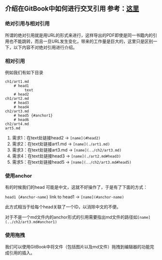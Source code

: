 ## 介绍在GitBook中如何进行交叉引用 参考：[这里](https://seadude.gitbooks.io/learn-gitbook/content/)

### 绝对引用与相对引用
所谓的绝对引用就是用URL的形式来进行，这样导出的PDF即使是同一书籍内的引用也不能跳转，而且一旦URL发生变化，带来的工作量是巨大的，这里只是区别一下，以下内容不对绝对引用进行介绍。

### 相对引用
例如我们有如下目录

``` 
ch1/art1.md
    # head1 
         text
    # head2
ch1/art2.md
    # head3
    # head4
ch2/art3.md
    # head5 {#anchor1}
    # head6
ch2/art4.md
art5.md
```

1. 需求1：在text处链接head2 -> `[name](#head2)`
2. 需求2：在text处链接art1.md -> `[name](./art1.md)`
3. 需求3：在text处链接art3.md -> `[name](../ch2/art3.md)`
4. 需求4：在text处链接head3 -> `[name](./art2.md#head3)`
5. 需求5：在text处链接head5 -> `[name](../ch2/art3.md#head5)`

### 使用anchor

有的时候我们的head 可能是中文，这就不好操作了，于是有了下面的方式：

`head1 {#anchor-name}` link to head1 -> `[name](#anchor-name)`

此方式相当于给每个head关联了一个ID，以消除中文的不便。


对于不是一个md文件内的anchor形式的引用需要指出md文件的路径如`[name](../ch2/art3.md#anchor1)`

### 使用拖拽
我们可以使用GitBook中将文件（包括图片以及md文件）拖拽到编辑器的功能完成引用的插入。



